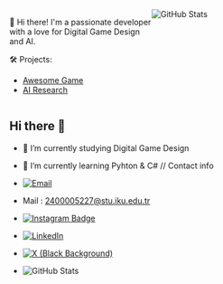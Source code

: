 <div style="display: flex; flex-direction: row;">
  <div style="flex: 50%;">
    <p>👋 Hi there! I'm a passionate developer with a love for Digital Game Design and AI.</p>
    <p>🛠️ Projects:</p>
    <ul>
      <li><a href="https://github.com/yourusername/awesome-game">Awesome Game</a></li>
      <li><a href="https://github.com/yourusername/ai-research">AI Research</a></li>
    </ul>
  </div>
  <div style="flex: 50%;">
    <img src="https://github-readme-stats.vercel.app/api?username=yourusername&show_icons=true&theme=radical" alt="GitHub Stats">
  </div>
</div>




## Hi there 👋
- 🔭 I’m currently studying Digital Game Design
- 🌱 I’m currently learning Pyhton & C#
// Contact info
- [![Email](https://img.shields.io/badge/Email-D14836?style=flat&logo=gmail&logoColor=white)](mailto:2400005227@stu.iku.edu.tr)
- Mail : 2400005227@stu.iku.edu.tr
- [![Instagram Badge](https://img.shields.io/badge/-Instagram-C13584?style=flat-quare&labelColor=C13584&logo=instagram&logoColor=white&link=link)](https://www.instagram.com/meterencelik)
- [![LinkedIn](https://img.shields.io/badge/LinkedIn-0A66C2?style=flat&logo=linkedin&logoColor=white)](https://www.linkedin.com/in/meteerencelik/)
- [![X (Black Background)](https://img.shields.io/badge/X-000000?style=flat&logo=twitter&logoColor=white)](https://www.twitter.com/meteerencelik/)

- ![GitHub Stats](https://github-readme-stats.vercel.app/api?username=yourusername&show_icons=true&theme=radical)

<!--
**MeteErenCelik/MeteErenCelik** is a ✨ _special_ ✨ repository because its `README.md` (this file) appears on your GitHub profile.

Here are some ideas to get you started:

- 🔭 I’m currently working on ...
- 🌱 I’m currently learning Pyhton & C#
- 👯 I’m looking to collaborate on ...
- 🤔 I’m looking for help with ...
- 💬 Ask me about ...
- 📫 How to reach me: ...
- 😄 Pronouns: ...
- ⚡ Fun fact: ...
-->
